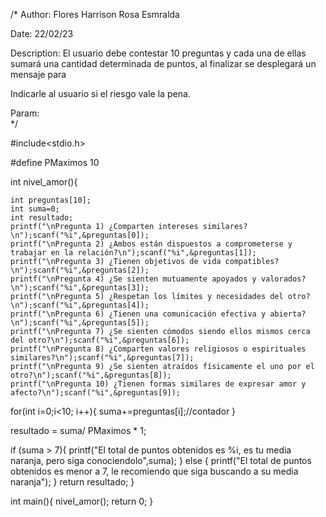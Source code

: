 /*
Author: Flores Harrison Rosa Esmralda

Date: 22/02/23

Description: El usuario debe contestar 10 preguntas y cada una de ellas sumará una cantidad determinada de puntos, al finalizar se desplegará un mensaje para 

Indicarle al usuario si el riesgo vale la pena.

Param: <Respuestas>  
*/
    
#include<stdio.h>
    
#define PMaximos 10

int  nivel_amor(){
    
    int preguntas[10]; 
    int suma=0;
    int resultado;
    printf("\nPregunta 1) ¿Comparten intereses similares?\n");scanf("%i",&preguntas[0]);
    printf("\nPregunta 2) ¿Ambos están dispuestos a comprometerse y trabajar en la relación?\n");scanf("%i",&preguntas[1]);
    printf("\nPregunta 3) ¿Tienen objetivos de vida compatibles?\n");scanf("%i",&preguntas[2]);
    printf("\nPregunta 4) ¿Se sienten mutuamente apoyados y valorados?\n");scanf("%i",&preguntas[3]);
    printf("\nPregunta 5) ¿Respetan los límites y necesidades del otro?\n");scanf("%i",&preguntas[4]);
    printf("\nPregunta 6) ¿Tienen una comunicación efectiva y abierta?\n");scanf("%i",&preguntas[5]);
    printf("\nPregunta 7) ¿Se sienten cómodos siendo ellos mismos cerca del otro?\n");scanf("%i",&preguntas[6]);
    printf("\nPregunta 8) ¿Comparten valores religiosos o espirituales similares?\n");scanf("%i",&preguntas[7]);
    printf("\nPregunta 9) ¿Se sienten atraídos físicamente el uno por el otro?\n");scanf("%i",&preguntas[8]);
    printf("\nPregunta 10) ¿Tienen formas similares de expresar amor y afecto?\n");scanf("%i",&preguntas[9]);

   for(int i=0;i<10; i++){
        suma+=preguntas[i];//contador
    }
   
   resultado = suma/ PMaximos * 1;
   
   if (suma > 7){
    printf("El total de puntos obtenidos es %i, es tu media naranja, pero siga conociendolo",suma); 
   }
   else {
    printf("El total de puntos obtenidos es menor a 7, le recomiendo que siga buscando a su media naranja");
   }
    return resultado;
}

int main(){
    nivel_amor();
    return 0;
}

